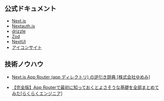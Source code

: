 ## 公式ドキュメント

- [Next.js](https://nextjs.org/docs)
- [Nextauth.js](https://authjs.dev/getting-started/installation)
- [drizzle](https://orm.drizzle.team/docs/get-started)
- [Zod](https://zod.dev/)
- [NextUI](https://nextui.org/docs/guide/introduction)
- [アイコンサイト](https://hugeicons.com/icon/checkmark-circle-02-stroke-rounded)

## 技術ノウハウ

- [Next.js App Router (app ディレクトリ) の逆引き辞典 \[株式会社ゆめみ\]](https://zenn.dev/yumemi_inc/articles/next-13-app-overview)

- [【完全版】App Routerで最初に知っておくとよさそうな基礎を全部まとめてみた\[らくらくエンジニア\]](https://rakuraku-engineer.com/posts/nextjs-app/)

 
